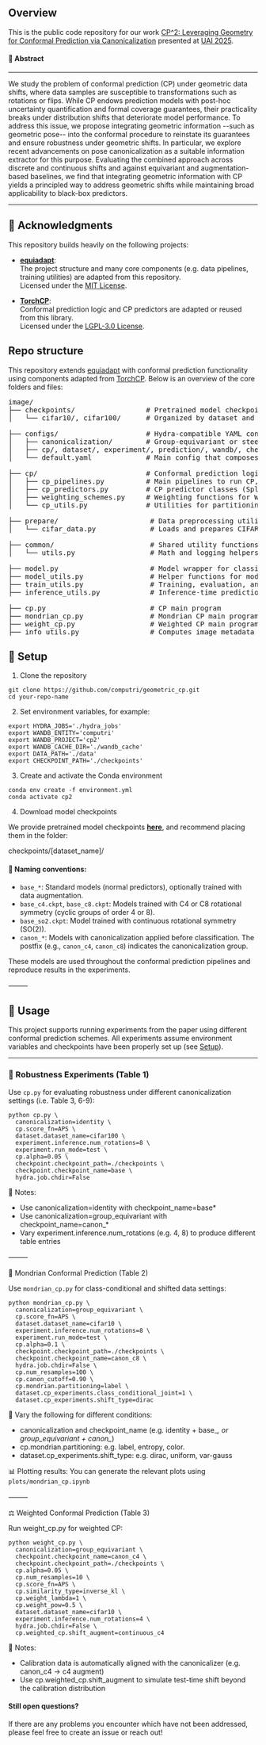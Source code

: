 ## Overview

This is the public code repository for our work
[CP^2: Leveraging Geometry for Conformal Prediction via Canonicalization](https://www.arxiv.org/abs/2506.16189) presented at [UAI 2025](https://www.auai.org/uai2025/).


#### 📝 Abstract 
---

We study the problem of conformal prediction (CP) under geometric data shifts, where data samples are susceptible to transformations such as rotations or flips. While CP endows prediction models with post-hoc uncertainty quantification and formal coverage guarantees, their practicality breaks under distribution shifts that deteriorate model performance. To address this issue, we propose integrating geometric information --such as geometric pose-- into the conformal procedure to reinstate its guarantees and ensure robustness under geometric shifts. In particular, we explore recent advancements on pose canonicalization as a suitable information extractor for this purpose. Evaluating the combined approach across discrete and continuous shifts and against equivariant and augmentation-based baselines, we find that integrating geometric information with CP yields a principled way to address geometric shifts while maintaining broad applicability to black-box predictors.

---

## 📌 Acknowledgments

This repository builds heavily on the following projects:

- [**equiadapt**](https://github.com/arnab39/equiadapt):  
  The project structure and many core components (e.g. data pipelines, training utilities) are adapted from this repository.  
  Licensed under the [MIT License](https://github.com/arnab39/equiadapt/blob/main/LICENSE).

- [**TorchCP**](https://github.com/ml-stat-sustech/torchcp):  
  Conformal prediction logic and CP predictors are adapted or reused from this library.  
  Licensed under the [LGPL-3.0 License](https://www.gnu.org/licenses/lgpl-3.0.html).


## Repo structure
This repository extends [equiadapt](https://github.com/arnab39/equiadapt/tree/main) with conformal prediction functionality using components adapted from [TorchCP](https://github.com/ml-stat-Sustech/TorchCP). Below is an overview of the core folders and files:

<pre>
image/
├── checkpoints/                 # Pretrained model checkpoints for CIFAR-10 and CIFAR-100
│   └── cifar10/, cifar100/      # Organized by dataset and symmetry group (e.g. base, canon_c8, so2)

├── configs/                     # Hydra-compatible YAML configuration files
│   ├── canonicalization/        # Group-equivariant or steerable settings
│   ├── cp/, dataset/, experiment/, prediction/, wandb/, checkpoint/
│   └── default.yaml             # Main config that composes all others

├── cp/                          # Conformal prediction logic
│   ├── cp_pipelines.py          # Main pipelines to run CP, MCP and WCP trials
│   ├── cp_predictors.py         # CP predictor classes (Split CP, Weighted CP, Mondrian CP)
│   ├── weighting_schemes.py     # Weighting functions for WCP
│   └── cp_utils.py              # Utilities for partitioning and binning

├── prepare/                      # Data preprocessing utilities
│   └── cifar_data.py             # Loads and prepares CIFAR datasets

├── common/                       # Shared utility functions
│   └── utils.py                  # Math and logging helpers

├── model.py                      # Model wrapper for classification
├── model_utils.py                # Helper functions for model construction
├── train_utils.py                # Training, evaluation, and model loading routines
├── inference_utils.py            # Inference-time prediction logic

├── cp.py                         # CP main program
├── mondrian_cp.py                # Mondrian CP main program
├── weight_cp.py                  # Weighted CP main program
├── info_utils.py                 # Computes image metadata (entropy, color, label)
</pre>

## 🔧 Setup

1. Clone the repository
```
git clone https://github.com/computri/geometric_cp.git
cd your-repo-name
```

2. Set environment variables, for example: 

```
export HYDRA_JOBS='./hydra_jobs'
export WANDB_ENTITY='computri'
export WANDB_PROJECT='cp2'
export WANDB_CACHE_DIR='./wandb_cache'
export DATA_PATH='./data'
export CHECKPOINT_PATH='./checkpoints'
```

3. Create and activate the Conda environment

```
conda env create -f environment.yml
conda activate cp2
```

4. Download model checkpoints

We provide pretrained model checkpoints [**here**](https://drive.google.com/drive/folders/16bgg6Z4KoMpgQ1Jwz-huYb3tHZm08CRf?usp=sharing), and recommend placing them in the folder:

checkpoints/[dataset_name]/

#### 📄 Naming conventions:
- `base_*`: Standard models (normal predictors), optionally trained with data augmentation.
- `base_c4.ckpt`, `base_c8.ckpt`: Models trained with C4 or C8 rotational symmetry (cyclic groups of order 4 or 8).
- `base_so2.ckpt`: Model trained with continuous rotational symmetry (SO(2)).
- `canon_*`: Models with canonicalization applied before classification. The postfix (e.g., `canon_c4`, `canon_c8`) indicates the canonicalization group.

These models are used throughout the conformal prediction pipelines and reproduce results in the experiments.

⸻


## 🚀 Usage

This project supports running experiments from the paper using different conformal prediction schemes. All experiments assume environment variables and checkpoints have been properly set up (see [Setup](#-setup)).

---

### 🔁 Robustness Experiments (Table 1)

Use `cp.py` for evaluating robustness under different canonicalization settings (i.e. Table 3, 6-9):

```
python cp.py \
  canonicalization=identity \
  cp.score_fn=APS \
  dataset.dataset_name=cifar100 \
  experiment.inference.num_rotations=8 \
  experiment.run_mode=test \
  cp.alpha=0.05 \
  checkpoint.checkpoint_path=./checkpoints \
  checkpoint.checkpoint_name=base \
  hydra.job.chdir=False
```

📌 Notes:
-	Use canonicalization=identity with checkpoint_name=base*
-	Use canonicalization=group_equivariant with checkpoint_name=canon_*
-	Vary experiment.inference.num_rotations (e.g. 4, 8) to produce different table entries

⸻

🧩 Mondrian Conformal Prediction (Table 2)

Use `mondrian_cp.py` for class-conditional and shifted data settings:

```
python mondrian_cp.py \
  canonicalization=group_equivariant \
  cp.score_fn=APS \
  dataset.dataset_name=cifar10 \
  experiment.inference.num_rotations=8 \
  experiment.run_mode=test \
  cp.alpha=0.1 \
  checkpoint.checkpoint_path=./checkpoints \
  checkpoint.checkpoint_name=canon_c8 \
  hydra.job.chdir=False \
  cp.num_resamples=100 \
  cp.canon_cutoff=0.90 \
  cp.mondrian.partitioning=label \
  dataset.cp_experiments.class_conditional_joint=1 \
  dataset.cp_experiments.shift_type=dirac
```

📌 Vary the following for different conditions:
-	canonicalization and checkpoint_name (e.g. identity + base_*, or group_equivariant + canon_*)
-	cp.mondrian.partitioning: e.g. label, entropy, color.
-	dataset.cp_experiments.shift_type: e.g. dirac, uniform, var-gauss

📊 Plotting results:
You can generate the relevant plots using `plots/mondrian_cp.ipynb`


⸻

⚖️ Weighted Conformal Prediction (Table 3)

Run weight_cp.py for weighted CP:

```
python weight_cp.py \
  canonicalization=group_equivariant \
  checkpoint.checkpoint_name=canon_c4 \
  checkpoint.checkpoint_path=./checkpoints \
  cp.alpha=0.05 \
  cp.num_resamples=10 \
  cp.score_fn=APS \
  cp.similarity_type=inverse_kl \
  cp.weight_lambda=1 \
  cp.weight_pow=0.5 \
  dataset.dataset_name=cifar10 \
  experiment.inference.num_rotations=4 \
  hydra.job.chdir=False \
  cp.weighted_cp.shift_augment=continuous_c4
```

📌 Notes:
-	Calibration data is automatically aligned with the canonicalizer (e.g. canon_c4 → c4 augment)
-	Use cp.weighted_cp.shift_augment to simulate test-time shift beyond the calibration distribution


#### Still open questions?

If there are any problems you encounter which have not been addressed, please feel free to create an issue or reach out! 
